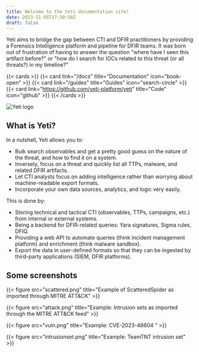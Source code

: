 ```yaml
---
title: Welcome to the Yeti documentation site!
date: 2023-11-05T17:39:58Z
draft: false
---
```



Yeti aims to bridge the gap between CTI and DFIR practitioners by providing a
Forensics Intelligence platform and pipeline for DFIR teams. It was born out of frustration
of having to answer the question "where have I seen this artifact before?" or
"how do I search for IOCs related to this threat (or all threats?) in my timeline?"


{{< cards >}} {{< card link="/docs" title="Documentation" icon="book-open" >}}
{{< card link="/guides" title="Guides" icon="search-circle" >}}
{{< card link="https://github.com/yeti-platform/yeti" title="Code" icon="github" >}}
{{< /cards >}}

![Yeti logo](logo.png)

## What is Yeti?

In a nutshell, Yeti allows you to:

- Bulk search observables and get a pretty good guess on the nature of the
  threat, and how to find it on a system.
- Inversely, focus on a threat and quickly list all TTPs, malware, and related
  DFIR artifacts.
- Let CTI analysts focus on adding intelligence rather than worrying about
  machine-readable export formats.
- Incorporate your own data sources, analytics, and logic very easily.

This is done by:

- Storing technical and tactical CTI (observables, TTPs, campaigns, etc.) from
  internal or external systems.
- Being a backend for DFIR-related queries: Yara signatures, Sigma rules, DFIQ.
- Providing a web API to automate queries (think incident management platform)
  and enrichment (think malware sandbox).
- Export the data in user-defined formats so that they can be ingested by
  third-party applications (SIEM, DFIR platforms).

## Some screenshots

{{< figure src="scattered.png" title="Example of ScatteredSpider as imported through MITRE ATT&CK" >}}

{{< figure src="attack.png" title="Example: Intrusion sets as imported through the MITRE ATT&CK feed" >}}

{{< figure src="vuln.png" title="Example: CVE-2023-46604 " >}}

{{< figure src="intrusionset.png" title="Example: TeamTNT intrusion set" >}}
